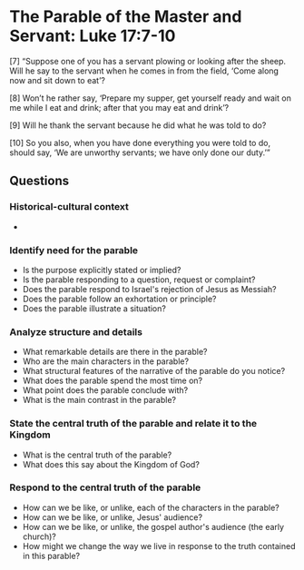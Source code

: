 # The Parable of the Master and Servant: Luke 17:7-10

[7] “Suppose one of you has a servant plowing or looking after the sheep. Will
he say to the servant when he comes in from the field, ‘Come along now and sit
down to eat’? 

[8] Won’t he rather say, ‘Prepare my supper, get yourself ready and wait on me
while I eat and drink; after that you may eat and drink’? 

[9] Will he thank the servant because he did what he was told to do? 

[10] So you also, when you have done everything you were told to do, should say,
‘We are unworthy servants; we have only done our duty.’”

## Questions

### Historical-cultural context

* 

### Identify need for the parable

* Is the purpose explicitly stated or implied?
* Is the parable responding to a question, request or complaint?
* Does the parable respond to Israel's rejection of Jesus as Messiah?
* Does the parable follow an exhortation or principle?
* Does the parable illustrate a situation?

### Analyze structure and details

* What remarkable details are there in the parable?
* Who are the main characters in the parable?
* What structural features of the narrative of the parable do you notice?
* What does the parable spend the most time on?
* What point does the parable conclude with?
* What is the main contrast in the parable?

### State the central truth of the parable and relate it to the Kingdom

* What is the central truth of the parable?
* What does this say about the Kingdom of God?

### Respond to the central truth of the parable

* How can we be like, or unlike, each of the characters in the parable?
* How can we be like, or unlike, Jesus' audience?
* How can we be like, or unlike, the gospel author's audience (the early church)?
* How might we change the way we live in response to the truth contained in
  this parable?
